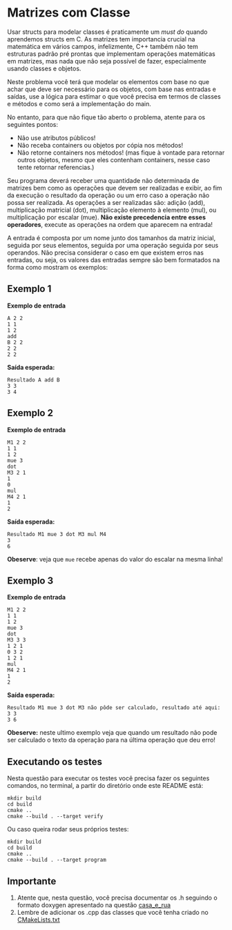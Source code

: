 # Matrizes com Classe

Usar structs para modelar classes é praticamente um *must do* quando aprendemos structs em C. As matrizes tem importancia
crucial na matemática em vários campos, infelizmente, C++ também não tem estruturas padrão pré prontas que implementam operações matemáticas
em matrizes, mas nada que não seja possível de fazer, especialmente usando classes e objetos.

Neste problema você terá que modelar os elementos com base no que achar que deve ser necessário para os objetos, com base nas
entradas e saídas, use a lógica para estimar o que você precisa em termos de classes e métodos e como será a implementação do main.

No entanto, para que não fique tão aberto o problema, atente para os seguintes pontos:
- Não use atributos públicos!
- Não receba containers ou objetos por cópia nos métodos!
- Não retorne containers nos métodos! (mas fique à vontade para retornar outros objetos, mesmo que eles contenham containers, nesse caso tente retornar referencias.)

Seu programa deverá receber uma quantidade não determinada de matrizes bem como as operações que devem ser realizadas
e exibir, ao fim da execução o resultado da operação ou um erro caso a operação não possa ser realizada. As operações a
ser realizadas são: adição (add), multiplicação matricial (dot), multiplicação elemento à elemento (mul), ou multiplicação
por escalar (mue). **Não existe precedencia entre esses operadores**, execute as operações na ordem que aparecem na entrada!

A entrada é composta por um nome junto dos tamanhos da matriz inicial, seguida por seus elementos, seguida por uma operação
seguida por seus operandos. Não precisa considerar o caso em que existem erros nas entradas, ou seja, os valores das entradas
sempre são bem formatados na forma como mostram os exemplos:

## Exemplo 1
**Exemplo de entrada**
```
A 2 2
1 1
1 2
add
B 2 2
2 2
2 2
```
**Saída esperada:**
```
Resultado A add B
3 3
3 4
```
## Exemplo 2
**Exemplo de entrada**
```
M1 2 2
1 1
1 2
mue 3
dot
M3 2 1
1
0
mul
M4 2 1
1
2
```
**Saída esperada:**
```
Resultado M1 mue 3 dot M3 mul M4
3
6
```
**Obeserve**: veja que `mue` recebe apenas do valor do escalar na mesma linha!

## Exemplo 3
**Exemplo de entrada**
```
M1 2 2
1 1
1 2
mue 3
dot
M3 3 3
1 2 1
0 3 2
1 2 1
mul
M4 2 1
1
2
```
**Saída esperada:**
```
Resultado M1 mue 3 dot M3 não pôde ser calculado, resultado até aqui:
3 3
3 6
```
**Obeserve:** neste ultimo exemplo veja que quando um resultado não pode ser calculado o texto da operação para na
última operação que deu erro!


## Executando os testes

Nesta questão para executar os testes você precisa fazer os seguintes comandos, no terminal, a partir do diretório onde este README está:

```
mkdir build
cd build
cmake ..
cmake --build . --target verify
```

Ou caso queira rodar seus próprios testes:

```
mkdir build
cd build
cmake ..
cmake --build . --target program
```

## Importante

1. Atente que, nesta questão, você precisa documentar os .h seguindo o formato doxygen apresentado na questão [casa_e_rua](../casa_e_rua)
2. Lembre de adicionar os .cpp das classes que você tenha criado no [CMakeLists.txt](./CMakeLists.txt)